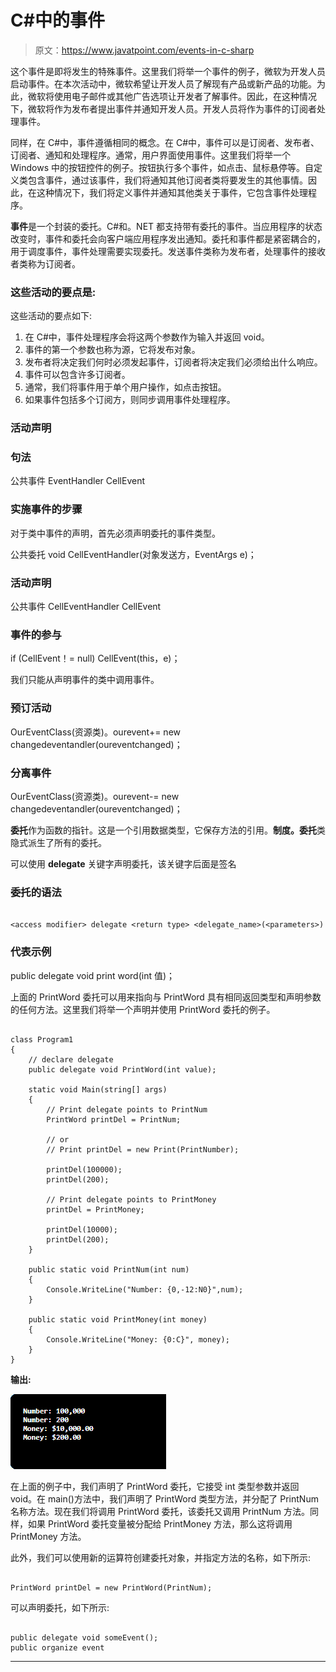 # C#中的事件

> 原文：<https://www.javatpoint.com/events-in-c-sharp>

这个事件是即将发生的特殊事件。这里我们将举一个事件的例子，微软为开发人员启动事件。在本次活动中，微软希望让开发人员了解现有产品或新产品的功能。为此，微软将使用电子邮件或其他广告选项让开发者了解事件。因此，在这种情况下，微软将作为发布者提出事件并通知开发人员。开发人员将作为事件的订阅者处理事件。

同样，在 C#中，事件遵循相同的概念。在 C#中，事件可以是订阅者、发布者、订阅者、通知和处理程序。通常，用户界面使用事件。这里我们将举一个 Windows 中的按钮控件的例子。按钮执行多个事件，如点击、鼠标悬停等。自定义类包含事件，通过该事件，我们将通知其他订阅者类将要发生的其他事情。因此，在这种情况下，我们将定义事件并通知其他类关于事件，它包含事件处理程序。

**事件**是一个封装的委托。C#和。NET 都支持带有委托的事件。当应用程序的状态改变时，事件和委托会向客户端应用程序发出通知。委托和事件都是紧密耦合的，用于调度事件，事件处理需要实现委托。发送事件类称为发布者，处理事件的接收者类称为订阅者。

### 这些活动的要点是:

这些活动的要点如下:

1.  在 C#中，事件处理程序会将这两个参数作为输入并返回 void。
2.  事件的第一个参数也称为源，它将发布对象。
3.  发布者将决定我们何时必须发起事件，订阅者将决定我们必须给出什么响应。
4.  事件可以包含许多订阅者。
5.  通常，我们将事件用于单个用户操作，如点击按钮。
6.  如果事件包括多个订阅方，则同步调用事件处理程序。

### 活动声明

### 句法

公共事件 EventHandler CellEvent

### 实施事件的步骤

对于类中事件的声明，首先必须声明委托的事件类型。

公共委托 void CellEventHandler(对象发送方，EventArgs e)；

### 活动声明

公共事件 CellEventHandler CellEvent

### 事件的参与

if (CellEvent！= null) CellEvent(this，e)；

我们只能从声明事件的类中调用事件。

### 预订活动

OurEventClass(资源类)。ourevent+= new changedeventandler(oureventchanged)；

### 分离事件

OurEventClass(资源类)。ourevent-= new changedeventandler(oureventchanged)；

**委托**作为函数的指针。这是一个引用数据类型，它保存方法的引用。**制度。委托**类隐式派生了所有的委托。

可以使用 **delegate** 关键字声明委托，该关键字后面是签名

### 委托的语法

```

<access modifier> delegate <return type> <delegate_name>(<parameters>)

```

### 代表示例

public delegate void print word(int 值)；

上面的 PrintWord 委托可以用来指向与 PrintWord 具有相同返回类型和声明参数的任何方法。这里我们将举一个声明并使用 PrintWord 委托的例子。

```

class Program1
{
    // declare delegate
    public delegate void PrintWord(int value);

    static void Main(string[] args)
    {
        // Print delegate points to PrintNum
        PrintWord printDel = PrintNum;

        // or
        // Print printDel = new Print(PrintNumber);

        printDel(100000);
        printDel(200);

        // Print delegate points to PrintMoney
        printDel = PrintMoney;

        printDel(10000);
        printDel(200);
    }

    public static void PrintNum(int num)
    {
        Console.WriteLine("Number: {0,-12:N0}",num);
    }

    public static void PrintMoney(int money)
    {
        Console.WriteLine("Money: {0:C}", money);
    }
}

```

**输出:**

![Events in C#](img/c92164c01583ecb28628654c246ca37b.png)

在上面的例子中，我们声明了 PrintWord 委托，它接受 int 类型参数并返回 void。在 main()方法中，我们声明了 PrintWord 类型方法，并分配了 PrintNum 名称方法。现在我们将调用 PrintWord 委托，该委托又调用 PrintNum 方法。同样，如果 PrintWord 委托变量被分配给 PrintMoney 方法，那么这将调用 PrintMoney 方法。

此外，我们可以使用新的运算符创建委托对象，并指定方法的名称，如下所示:

```

PrintWord printDel = new PrintWord(PrintNum);

```

可以声明委托，如下所示:

```

public delegate void someEvent();
public organize event

```

* * *